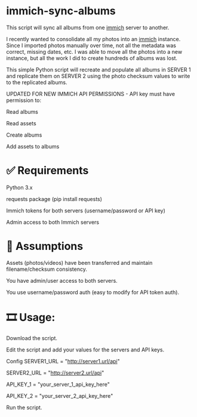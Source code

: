 # immich-sync-albums
This script will sync all albums from one [immich](https://github.com/immich-app/immich) server to another.

I recently wanted to consolidate all my photos into an [immich](https://github.com/immich-app/immich) instance. Since I imported photos manually over time, not all the metadata was correct, missing dates, etc. I was able to move all the photos into a new instance, but all the work I did to create hundreds of albums was lost.

This simple Python script will recreate and populate all albums in SERVER 1 and replicate them on SERVER 2 using the photo checksum values to write to the replicated albums.

UPDATED FOR NEW IMMICH API PERMISSIONS - API key must have permission to:

Read albums

Read assets

Create albums

Add assets to albums


# ✅ Requirements
Python 3.x

requests package (pip install requests)

Immich tokens for both servers (username/password or API key)

Admin access to both Immich servers


# 🧠 Assumptions
Assets (photos/videos) have been transferred and maintain filename/checksum consistency.

You have admin/user access to both servers.

You use username/password auth (easy to modify for API token auth).



# 🎞️ Usage:

Download the script.

Edit the script and add your values for the servers and API keys.

Config
SERVER1_URL = "http://server1.url/api"

SERVER2_URL = "http://server2.url/api"

API_KEY_1 = "your_server_1_api_key_here"

API_KEY_2 = "your_server_2_api_key_here"

Run the script.
